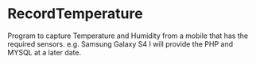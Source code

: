 # RecordTemperature
Program to capture Temperature and Humidity from a mobile that has the required sensors. e.g. Samsung Galaxy S4
I will provide the PHP and MYSQL at a later date.
